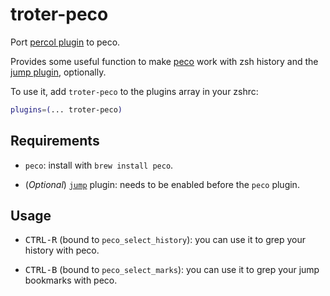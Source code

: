 # troter-peco

Port [percol plugin](https://github.com/ohmyzsh/ohmyzsh/tree/master/plugins/percol) to peco.

Provides some useful function to make [peco](https://github.com/peco/peco) work with zsh history and
the [jump plugin](https://github.com/ohmyzsh/ohmyzsh/tree/master/plugins/jump), optionally.

To use it, add `troter-peco` to the plugins array in your zshrc:

```zsh
plugins=(... troter-peco)
```

## Requirements

- `peco`: install with `brew install peco`.

- (_Optional_) [`jump`](https://github.com/ohmyzsh/ohmyzsh/tree/master/plugins/jump) plugin: needs to be
  enabled before the `peco` plugin.

## Usage

- <kbd>CTRL-R</kbd> (bound to `peco_select_history`): you can use it to grep your history with peco.

- <kbd>CTRL-B</kbd> (bound to `peco_select_marks`): you can use it to grep your jump bookmarks with peco.
